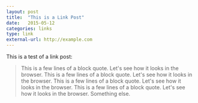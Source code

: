 ```yaml
---
layout: post
title:  "This is a Link Post"
date:   2015-05-12 
categories: links
type: link
external-url: http://example.com
---
```


This is a test of a link post:

> This is a few lines of a block quote. Let's see how it looks in the browser. This is a few lines of a block quote. Let's see how it looks in the browser. This is a few lines of a block quote. Let's see how it looks in the browser. This is a few lines of a block quote. Let's see how it looks in the browser.
>Something else.